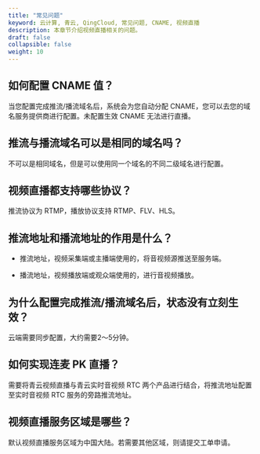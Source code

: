 ```yaml
---
title: "常见问题"
keyword: 云计算, 青云, QingCloud, 常见问题, CNAME, 视频直播
description: 本章节介绍视频直播相关的问题。
draft: false
collapsible: false
weight: 10
---
```


## 如何配置 CNAME 值？

当您配置完成推流/播流域名后，系统会为您自动分配 CNAME，您可以去您的域名服务提供商进行配置。未配置生效 CNAME 无法进行直播。

## 推流与播流域名可以是相同的域名吗？

不可以是相同域名，但是可以使用同一个域名的不同二级域名进行配置。

## 视频直播都支持哪些协议？

推流协议为 RTMP，播放协议支持 RTMP、FLV、HLS。

## 推流地址和播流地址的作用是什么？

- 推流地址，视频采集端或主播端使用的，将音视频源推送至服务端。

- 播流地址，视频播放端或观众端使用的，进行音视频播放。

## 为什么配置完成推流/播流域名后，状态没有立刻生效？

云端需要同步配置，大约需要2～5分钟。

## 如何实现连麦 PK 直播？

需要将青云视频直播与青云实时音视频 RTC 两个产品进行结合，将推流地址配置至实时音视频 RTC 服务的旁路推流地址。

## 视频直播服务区域是哪些？

默认视频直播服务区域为中国大陆。若需要其他区域，则请提交工单申请。
